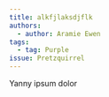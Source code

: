 ```yaml
---
title: alkfjlaksdjflk
authors:
  - author: Aramie Ewen
tags:
  - tag: Purple
issue: Pretzquirrel
---
```

Yanny ipsum dolor